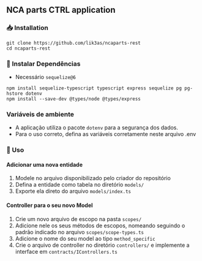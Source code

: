 ## NCA parts CTRL application
### 📥 Installation 
```
git clone https://github.com/lik3as/ncaparts-rest
cd ncaparts-rest
```
### 🔗 Instalar Dependências 
- Necessário ```sequelize@6```
```
npm install sequelize-typescript typescript express sequelize pg pg-hstore dotenv
npm install --save-dev @types/node @types/express
```
### Variáveis de ambiente
- A aplicação utiliza o pacote ```dotenv``` para a segurança dos dados.
- Para o uso correto, defina as variáveis corretamente neste arquivo .env
### 🚀 Uso 
#### Adicionar uma nova entidade
1. Modele no arquivo disponibilizado pelo criador do repositório
2. Defina a entidade como tabela no diretório ```models/```
3. Exporte ela direto do arquivo ```models/index.ts```

#### Controller para o seu novo Model
1. Crie um novo arquivo de escopo na pasta ```scopes/```
2. Adicione nele os seus métodos de escopos, nomeando seguindo o padrão indicado no arquivo ```scopes/scope-types.ts```
3. Adicione o nome do seu model ao tipo ```method_specific```
4. Crie o arquivo de controller no diretório ```controllers/``` e implemente a interface em ```contracts/IControllers.ts```
